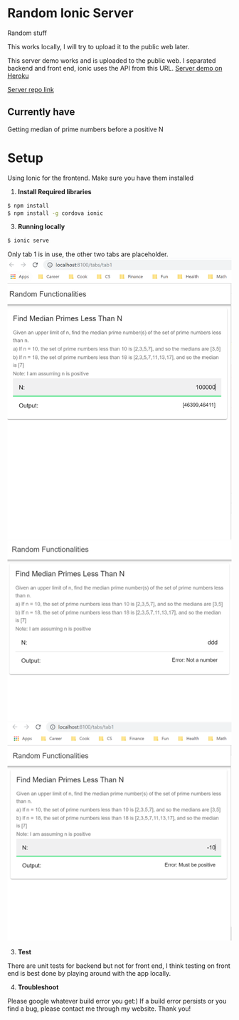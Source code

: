 # Random Ionic Server
Random stuff

This works locally, I will try to upload it to the public web later.

This server demo works and is uploaded to the public web. I separated backend and front end, ionic uses the API from this URL.
[Server demo on Heroku](https://jayde-randomionicserver.herokuapp.com)

[Server repo link](https://github.com/JaydeYue/RandomIonicServer)

## Currently have
Getting median of prime numbers before a positive N

# Setup

Using Ionic for the frontend. Make sure you have them installed

1. **Install Required libraries**

```bash
$ npm install
$ npm install -g cordova ionic
```

3. **Running locally**

```bash
$ ionic serve
```

Only tab 1 is in use, the other two tabs are placeholder.
![You should see something like this when running locally](./images/Capture.PNG)
![You should see something like this when running locally](./images/Capture1.PNG)
![You should see something like this when running locally](./images/Capture2.PNG)

3. **Test**

There are unit tests for backend but not for front end, I think testing on front end is best done by playing around with the app locally.

4. **Troubleshoot**

Please google whatever build error you get:) If a build error persists or you find a bug, please contact me through my website. Thank you!
